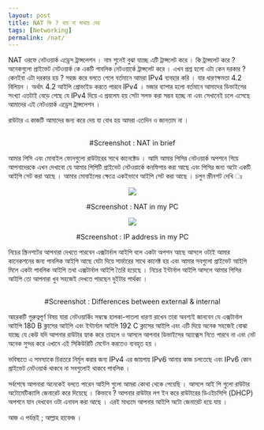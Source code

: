 ```yaml
---
layout: post
title: NAT কি ? খায় না মাথায় দেয়
tags: [Networking]
permalink: /nat/
---
```


NAT ওরফে নেটওয়ার্ক এড্রেস ট্রান্সলেশন । নাম শুনেই বুঝা যাচ্ছে এটি ট্রান্সলেট করে । কি ট্রান্সলেট করে ? অনেকগুলো প্রাইভেট নেটওয়ার্ক কে একটি  পাবলিক 
নেটওয়ার্কে ট্রান্সলেট করে । এখন প্রশ্ন হলো এটা কেন দরকার ? কেনইবা এটা দরকার হয় ? সহজ করে বলতে গেলে বর্তমানে আমরা IPv4 ব্যবহার করি ।
যার ধারণক্ষমতা 4.2 বিলিয়ন । অর্থাৎ 4.2 আইপি প্রোভাইড করতে পারবে IPv4 । মজার ব্যাপার হলো বর্তমানে আমাদের ডিভাইসের সংখ্যা এতটাই বেড়ে গেছে 
যে IPv4 দিয়ে এ প্রবলেম হয় সেটা সলভ করা সম্ভব হচ্ছে না এবং সেখানেই চলে এসেছে আমাদের এই নেটওয়ার্ক এড্রেস ট্রান্সলেশন ।


রাউটার এ কাজটি আমাদের জন্য করে দেয় যা বোধ হয় আমরা এতদিন ও জানতাম না ।
<p align='center'>
<img src='https://user-images.githubusercontent.com/35966401/64067004-c7974c00-cc42-11e9-835e-ceed533ec7d9.png' alt=''>
</p>
<p align='center'> #Screenshot : NAT in brief </p>   
আমার পিসি এবং মোবাইল ফোনগুলো রাউটারের সাথে কানেক্টেড ।
আমি আমার পিসির নেটওয়ার্ক অপশনে গিয়ে আপনাদেরকে এখন দেখাবো যে আমার পিসিটি প্রাইভেট নেটওয়ার্কে কনফিগার করা আছে এবং পিসির জন্য অটো 
একটি আইপি সেট করা আছে । আমার মোবাইলের ক্ষেত্রে একইভাবে আইপি সেট করা আছে । চলুন স্ক্রীনশট দেখি ঃ

<p align='center'>
<img src='https://user-images.githubusercontent.com/35966401/64066725-2eb30180-cc3f-11e9-82ba-b8958a971d4d.png' alt=' '>
</p>
<p align='center'> #Screenshot : NAT in my PC </p>      
<p align='center'>
<img src='https://user-images.githubusercontent.com/35966401/64066752-82254f80-cc3f-11e9-8047-eb9df932b954.jpg' alt=' '>
</p>
<p align='center'> #Screenshot : IP address in my PC </p>           
নিচের স্ক্রিনশটের আপনারা দেখতে পারবেন এক্সটার্নাল আইপি বলে একটা অপশন আছে আসলে ওটাই আমার কানেকশনের জন্য পাবলিক আইপি আছে যেটা দিয়ে 
সার্ভারের সাথে কানেক্ট হয় এবং আমার সবগুলো প্রাইভেট আইপি মিলে একটা পাবলিক আইপি তথা এক্সটার্নাল আইপি তৈরি হয়েছে । নিচের ইন্টার্নাল আইপি আসলে 
আমার পিসির আইপি তো আপনারা খুব সহজেই দেখতে পারছেন দুইটার পার্থক্য ।
<p align='center'>       
<img src='https://user-images.githubusercontent.com/35966401/64066816-5060b880-cc40-11e9-944c-b5c827839eba.jpg' alt=''>
</p>
<p align='center'> #Screenshot : Differences between external & internal </p> 

আরেকটি গুরুত্বপূর্ণ বিষয় যারা নেটওয়ার্কিং সম্বন্ধে হালকা-পাতলা ধারণা রাখেন তারা অবশ্যই জানবেন যে এক্সটার্নাল আইপি 180 B ক্লাসের আইপি এবং ইন্টার্নাল আইপি
192 C ক্লাসের আইপি এবং এটি দিয়ে অনেক সহজেই বোঝা যাচ্ছে যে কেউ যদি আপনার রাউটার হ্যাক করে তাহলে ও আসলে আপনার ডিভাইসের অ্যাক্সেস নিতে পারবে
না এবং নেট অনেক সুন্দর করে এখানে এই সিকিউরিটি মেন্টেন করতেও ব্যবহৃত হয় ।



<p> ভবিষ্যতে এ সমস্যাকে চিরতরে নির্মূল করার জন্য IPv4 এর জায়গায় IPv6 আনার কাজ চলতেছে এবং IPv6 কোন প্রাইভেট 
নেটওয়ার্ক থাকবে না সবগুলোই থাকবে পাবলিক । </p>

সর্বশেষে আপনারা অনেকেই বলতে পারেন আইপি গুলো আমরা কোথা থেকে পেয়েছি । আসলে আই পি গুলো রাউটার অটোমেটিক্যালি জেনারেট করে দিয়েছে ।
কিভাবে ?
আপনার রাউটার লগ ইন করে রাউটারের ডিএইচসিপি (DHCP) অপশনে যান দেখবেন ওটা এনাবল করা আছে । এরই মাধ্যমে  আপনার আইপি অটো জেনারেট 
হয়ে যায় ।


আজ এ পর্যন্তই ; আল্লাহ হাফেজ ।
